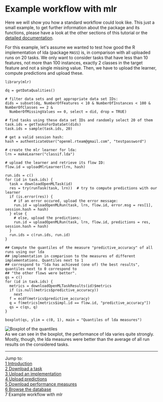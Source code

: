 Example workflow with mlr
=========================

Here we will show you how a standard workflow could look like. This just a small example, to get
further information about the package and its functions, please have a look at the other sections
of this tutorial or the [detailed documentation](http://www.rdocumentation.org/packages/OpenML).

For this example, let's assume we wanted to test how good the R implementation of lda (package 
`MASS`) is, in comparison with all uploaded runs on 20 tasks. We only want to consider tasks
that have less than 10 features, not more than 100 instances, exactly 2 classes in the target
feature and not a single missing value. Then, we have to upload the learner, compute predictions and
upload these.


```splus
library(mlr)

dq = getDataQualities()

# filter data sets and get appropriate data set IDs:
dids = subset(dq, NumberOfFeatures < 10 & NumberOfInstances < 100 & NumberOfClasses == 2 & 
  NumberOfMissingValues == 0, select = did, drop = TRUE)

# find tasks using these data set IDs and randomly select 20 of them
task.ids = getTasksForDataSet(dids)
task.ids = sample(task.ids, 20)

# get a valid session hash:
hash = authenticateUser("openml.rteam@gmail.com", "testpassword")

# create the mlr learner for lda:
lrn = makeLearner("classif.lda")

# upload the learner and retrieve its flow ID:
flow.id = uploadMlrLearner(lrn, hash) 

run.ids = c()
for (id in task.ids) {
  task = downloadOpenMLTask(id)
  res = try(runTask(task, lrn))  # try to compute predictions with our learner
  if (is.error(res)) {
    # if an error occured, upload the error message:
    run.id = uploadOpenMLRun(task, lrn, flow.id, error.msg = res[1], session.hash = hash)
  } else {
    # else, upload the predictions:
    run.id = uploadOpenMLRun(task, lrn, flow.id, predictions = res, session.hash = hash)
  } 
  run.ids = c(run.ids, run.id)
}

## Compute the quantiles of the measure "predictive_accuracy" of all runs using our lda  
## implementation in comparison to the measures of different implementations. Quantiles next to 1  
## correspond to "lda has achieved (one of) the best results", quantiles next to 0 correspond to  
## "the other flows were better".
qs = c()
for (id in task.ids) {
  metrics = downloadOpenMLTaskResults(id)$metrics
  if (is.null(metrics$predictive_accuracy))
    next
  f = ecdf(metrics$predictive_accuracy)
  q = f(metrics[metrics$impl.id == flow.id, "predictive_accuracy"])
  qs = c(qs, q)
}

boxplot(qs, ylim = c(0, 1), main = "Quantiles of lda measures")
```
![Boxplot of the quantiles](https://raw.githubusercontent.com/openml/r/master/doc/figures/boxplot_example.png)  
As we can see in the boxplot, the performance of lda varies quite strongly. Mostly, though, the lda
measures were better than the average of all run results on the considered tasks.

----------------------------------------------------------------------------------------------------
Jump to:   
[1 Introduction](1-Introduction.md)  
[2 Download a task](2-Download-a-task.md)  
[3 Upload an implementation](3-Upload-an-implementation.md)  
[4 Upload predictions](4-Upload-predictions.md)  
[5 Download performance measures](5-Download-performance-measures.md)  
[6 Browse the database](6-Browse-the-database.md)  
7 Example workflow with mlr
